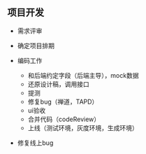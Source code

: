 ## 项目开发
- 需求评审
- 确定项目排期
- 编码工作
  - 和后端约定字段（后端主导），mock数据
  - 还原设计稿，调用接口
  - 提测
  - 修复bug（禅道，TAPD）
  - ui验收
  - 合并代码（codeReview）
  - 上线（测试环境，灰度环境，生成环境）

- 修复线上bug 